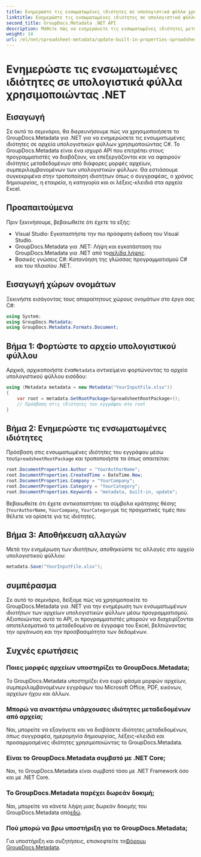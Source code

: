 ```yaml
---
title: Ενημερώστε τις ενσωματωμένες ιδιότητες σε υπολογιστικά φύλλα χρησιμοποιώντας .NET
linktitle: Ενημερώστε τις ενσωματωμένες ιδιότητες σε υπολογιστικά φύλλα χρησιμοποιώντας .NET
second_title: GroupDocs.Metadata .NET API
description: Μάθετε πώς να ενημερώνετε τις ενσωματωμένες ιδιότητες μεταδεδομένων σε αρχεία Excel χρησιμοποιώντας το GroupDocs.Metadata για .NET. Τροποποιήστε τον συγγραφέα, τον χρόνο δημιουργίας, την εταιρεία και άλλα με C#.
weight: 14
url: /el/net/spreadsheet-metadata/update-built-in-properties-spreadsheets/
---
```


# Ενημερώστε τις ενσωματωμένες ιδιότητες σε υπολογιστικά φύλλα χρησιμοποιώντας .NET

## Εισαγωγή
Σε αυτό το σεμινάριο, θα διερευνήσουμε πώς να χρησιμοποιήσετε το GroupDocs.Metadata για .NET για να ενημερώσετε τις ενσωματωμένες ιδιότητες σε αρχεία υπολογιστικών φύλλων χρησιμοποιώντας C#. Το GroupDocs.Metadata είναι ένα ισχυρό API που επιτρέπει στους προγραμματιστές να διαβάζουν, να επεξεργάζονται και να αφαιρούν ιδιότητες μεταδεδομένων από διάφορες μορφές αρχείων, συμπεριλαμβανομένων των υπολογιστικών φύλλων. Θα εστιάσουμε συγκεκριμένα στην τροποποίηση ιδιοτήτων όπως ο συγγραφέας, ο χρόνος δημιουργίας, η εταιρεία, η κατηγορία και οι λέξεις-κλειδιά στα αρχεία Excel.
## Προαπαιτούμενα
Πριν ξεκινήσουμε, βεβαιωθείτε ότι έχετε τα εξής:
- Visual Studio: Εγκαταστήστε την πιο πρόσφατη έκδοση του Visual Studio.
-  GroupDocs.Metadata για .NET: Λήψη και εγκατάσταση του GroupDocs.Metadata για .NET από το[σελίδα λήψης](https://releases.groupdocs.com/metadata/net/).
- Βασικές γνώσεις C#: Κατανόηση της γλώσσας προγραμματισμού C# και του πλαισίου .NET.

## Εισαγωγή χώρων ονομάτων
Ξεκινήστε εισάγοντας τους απαραίτητους χώρους ονομάτων στο έργο σας C#:
```csharp
using System;
using GroupDocs.Metadata;
using GroupDocs.Metadata.Formats.Document;
```
## Βήμα 1: Φορτώστε το αρχείο υπολογιστικού φύλλου
 Αρχικά, αρχικοποιήστε ένα`Metadata` αντικείμενο φορτώνοντας το αρχείο υπολογιστικού φύλλου εισόδου:
```csharp
using (Metadata metadata = new Metadata("YourInputFile.xlsx"))
{
    var root = metadata.GetRootPackage<SpreadsheetRootPackage>();
    // Πρόσβαση στις ιδιότητες του εγγράφου στο root
}
```
## Βήμα 2: Ενημερώστε τις ενσωματωμένες ιδιότητες
 Πρόσβαση στις ενσωματωμένες ιδιότητες του εγγράφου μέσω του`SpreadsheetRootPackage` και τροποποιήστε τα όπως απαιτείται:
```csharp
root.DocumentProperties.Author = "YourAuthorName";
root.DocumentProperties.CreatedTime = DateTime.Now;
root.DocumentProperties.Company = "YourCompany";
root.DocumentProperties.Category = "YourCategory";
root.DocumentProperties.Keywords = "metadata, built-in, update";
```
Βεβαιωθείτε ότι έχετε αντικαταστήσει τα σύμβολα κράτησης θέσης (`YourAuthorName`, `YourCompany`, `YourCategory`με τις πραγματικές τιμές που θέλετε να ορίσετε για τις ιδιότητες.
## Βήμα 3: Αποθήκευση αλλαγών
Μετά την ενημέρωση των ιδιοτήτων, αποθηκεύστε τις αλλαγές στο αρχείο υπολογιστικού φύλλου:
```csharp
metadata.Save("YourInputFile.xlsx");
```

## συμπέρασμα
Σε αυτό το σεμινάριο, δείξαμε πώς να χρησιμοποιείτε το GroupDocs.Metadata για .NET για την ενημέρωση των ενσωματωμένων ιδιοτήτων των αρχείων υπολογιστικών φύλλων μέσω προγραμματισμού. Αξιοποιώντας αυτό το API, οι προγραμματιστές μπορούν να διαχειρίζονται αποτελεσματικά τα μεταδεδομένα σε έγγραφα του Excel, βελτιώνοντας την οργάνωση και την προσβασιμότητα των δεδομένων.

## Συχνές ερωτήσεις
### Ποιες μορφές αρχείων υποστηρίζει το GroupDocs.Metadata;
Το GroupDocs.Metadata υποστηρίζει ένα ευρύ φάσμα μορφών αρχείων, συμπεριλαμβανομένων εγγράφων του Microsoft Office, PDF, εικόνων, αρχείων ήχου και άλλων.
### Μπορώ να ανακτήσω υπάρχουσες ιδιότητες μεταδεδομένων από αρχεία;
Ναι, μπορείτε να εξαγάγετε και να διαβάσετε ιδιότητες μεταδεδομένων, όπως συγγραφέα, ημερομηνία δημιουργίας, λέξεις-κλειδιά και προσαρμοσμένες ιδιότητες χρησιμοποιώντας το GroupDocs.Metadata.
### Είναι το GroupDocs.Metadata συμβατό με .NET Core;
Ναι, το GroupDocs.Metadata είναι συμβατό τόσο με .NET Framework όσο και με .NET Core.
### Το GroupDocs.Metadata παρέχει δωρεάν δοκιμή;
 Ναι, μπορείτε να κάνετε λήψη μιας δωρεάν δοκιμής του GroupDocs.Metadata από[εδώ](https://releases.groupdocs.com/).
### Πού μπορώ να βρω υποστήριξη για το GroupDocs.Metadata;
 Για υποστήριξη και συζητήσεις, επισκεφτείτε το[Φόρουμ GroupDocs.Metadata](https://forum.groupdocs.com/c/metadata/14).
